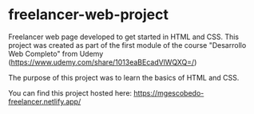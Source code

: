 # freelancer-web-project

Freelancer web page developed to get started in HTML and CSS.
This project was created as part of the first module of the course "Desarrollo Web Completo" from Udemy (https://www.udemy.com/share/1013eaBEcadVlWQXQ=/)

The purpose of this project was to learn the basics of HTML and CSS.

You can find this project hosted here: https://mgescobedo-freelancer.netlify.app/